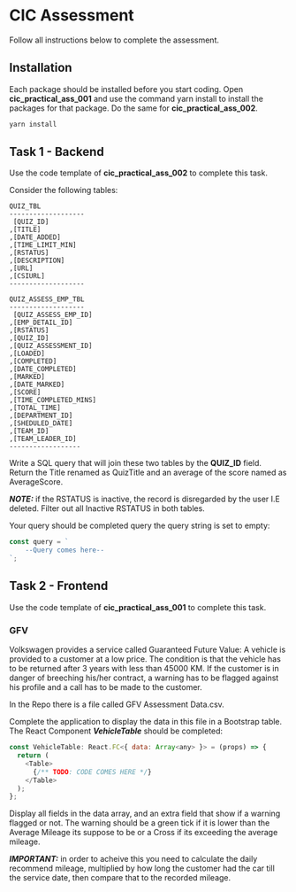 # CIC Assessment

Follow all instructions below to complete the assessment. 

## Installation

Each package should be installed before you start coding. Open **cic_practical_ass_001** and use the command yarn install to install the packages for that package. Do the same for **cic_practical_ass_002**.

```bash
yarn install
```



## Task 1 - Backend
Use the code template of **cic_practical_ass_002** to complete this task.

Consider the following tables:

```
QUIZ_TBL
-------------------
 [QUIZ_ID]
,[TITLE]
,[DATE_ADDED]
,[TIME_LIMIT_MIN]
,[RSTATUS]
,[DESCRIPTION]
,[URL]
,[CSIURL]
-------------------

QUIZ_ASSESS_EMP_TBL
-------------------
 [QUIZ_ASSESS_EMP_ID]
,[EMP_DETAIL_ID]
,[RSTATUS]
,[QUIZ_ID]
,[QUIZ_ASSESSMENT_ID]
,[LOADED]
,[COMPLETED]
,[DATE_COMPLETED]
,[MARKED]
,[DATE_MARKED]
,[SCORE]
,[TIME_COMPLETED_MINS]
,[TOTAL_TIME]
,[DEPARTMENT_ID]
,[SHEDULED_DATE]
,[TEAM_ID]
,[TEAM_LEADER_ID]
------------------
```

Write a SQL query that will join these two tables by the **QUIZ_ID** field. Return the Title renamed as QuizTitle and an average of the score named as AverageScore.

***NOTE:*** if the RSTATUS is inactive, the record is disregarded by the user I.E deleted. Filter out all Inactive RSTATUS in both tables.

Your query should be completed query the query string is set to empty:
```JavaScript
const query = `
    --Query comes here--
`;
```





## Task 2 - Frontend
Use the code template of **cic_practical_ass_001** to complete this task.

### GFV
Volkswagen provides a service called Guaranteed Future Value: A vehicle is provided to a customer at a low price. The condition is that the vehicle has to be returned after 3 years with less than 45000 KM. If the customer is in danger of breeching his/her contract, a warning has to be flagged against his profile and a call has to be made to the customer.

In the Repo there is a file called GFV Assessment Data.csv.

Complete the application to display the data in this file in a Bootstrap table.
The React Component ***VehicleTable*** should be completed:

```JavaScript
const VehicleTable: React.FC<{ data: Array<any> }> = (props) => {
  return (
    <Table>
      {/** TODO: CODE COMES HERE */}
    </Table>
  );
};
```

Display all fields in the data array, and an extra field that show if a warning flagged or not. The warning should be a green tick if it is lower than the Average Mileage its suppose to be or a Cross if its exceeding the average mileage.

***IMPORTANT:*** in order to acheive this you need to calculate the daily recommend mileage, multiplied by how long the customer had the car till the service date, then compare that to the recorded mileage.